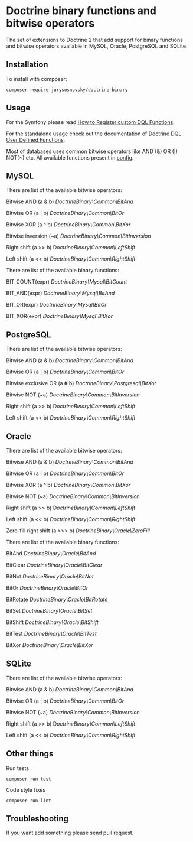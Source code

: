 Doctrine binary functions and bitwise operators
==================

The set of extensions to Doctrine 2 that add support for binary functions and bitwise operators available in
MySQL, Oracle, PostgreSQL and SQLite.

Installation
------------

To install with composer:

```shell
composer require jurysosnovsky/doctrine-binary
```

Usage
-----

For the Symfony please read [How to Register custom DQL Functions](https://symfony.com/doc/current/doctrine/custom_dql_functions.html).

For the standalone usage check out the documentation of [Doctrine DQL User Defined Functions](https://www.doctrine-project.org/projects/doctrine-orm/en/latest/cookbook/dql-user-defined-functions.html).

Most of databases uses common bitwise operators like AND (&) OR (|) NOT(~) etc. All available functions present in [config](config).  

MySQL
-----

There are list of the available bitwise operators:

Bitwise AND (a & b) *DoctrineBinary\Common\BitAnd*

Bitwise OR (a | b) *DoctrineBinary\Common\BitOr*

Bitwise XOR (a ^ b) *DoctrineBinary\Common\BitXor* 

Bitwise inversion (~a) *DoctrineBinary\Common\BitInversion*

Right shift (a >> b) D*octrineBinary\Common\LeftShift*

Left shift (a << b) *DoctrineBinary\Common\RightShift*


There are list of the available binary functions:

BIT_COUNT(expr) *DoctrineBinary\Mysql\BitCount*

BIT_AND(expr) *DoctrineBinary\Mysql\BitAnd*

BIT_OR(expr) *DoctrineBinary\Mysql\BitOr*

BIT_XOR(expr) *DoctrineBinary\Mysql\BitXor*


PostgreSQL
-----

There are list of the available bitwise operators:

Bitwise AND (a & b) *DoctrineBinary\Common\BitAnd*

Bitwise OR (a | b) *DoctrineBinary\Common\BitOr*

Bitwise exclusive OR (a # b) *DoctrineBinary\Postgresql\BitXor*

Bitwise NOT (~a) *DoctrineBinary\Common\BitInversion*

Right shift (a >> b) D*octrineBinary\Common\LeftShift*

Left shift (a << b) *DoctrineBinary\Common\RightShift*


Oracle
-----

There are list of the available bitwise operators:

Bitwise AND (a & b) *DoctrineBinary\Common\BitAnd*

Bitwise OR (a | b) *DoctrineBinary\Common\BitOr*

Bitwise XOR (a ^ b) *DoctrineBinary\Common\BitXor*

Bitwise NOT (~a) *DoctrineBinary\Common\BitInversion*

Right shift (a >> b) D*octrineBinary\Common\LeftShift*

Left shift (a << b) *DoctrineBinary\Common\RightShift*

Zero-fill right shift (a >>> b) *DoctrineBinary\Oracle\ZeroFill*


There are list of the available binary functions:

BitAnd *DoctrineBinary\Oracle\BitAnd*

BitClear *DoctrineBinary\Oracle\BitClear*

BitNot *DoctrineBinary\Oracle\BitNot*

BitOr *DoctrineBinary\Oracle\BitOr*

BitRotate *DoctrineBinary\Oracle\BitRotate*

BitSet *DoctrineBinary\Oracle\BitSet*

BitShift *DoctrineBinary\Oracle\BitShift*

BitTest *DoctrineBinary\Oracle\BitTest*

BitXor *DoctrineBinary\Oracle\BitXor*


SQLite
-----

There are list of the available bitwise operators:

Bitwise AND (a & b) *DoctrineBinary\Common\BitAnd*

Bitwise OR (a | b) *DoctrineBinary\Common\BitOr*

Bitwise NOT (~a) *DoctrineBinary\Common\BitInversion*

Right shift (a >> b) D*octrineBinary\Common\LeftShift*

Left shift (a << b) *DoctrineBinary\Common\RightShift*


Other things
------------

Run tests

```shell
composer run test
```

Code style fixes

```shell
composer run lint
```


Troubleshooting
---------------

If you want add something please send pull request.

